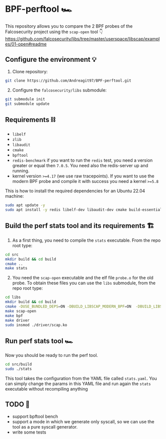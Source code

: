 # BPF-perftool 🏎️

This repository allows you to compare the 2 BPF probes of the Falcosecurity project using the `scap-open` tool 👇
<https://github.com/falcosecurity/libs/tree/master/userspace/libscap/examples/01-open#readme>

## Configure the environment 💡

1. Clone repository:

```bash
git clone https://github.com/Andreagit97/BPF-perftool.git
```

2. Configure the `falcosecurity/libs` submodule:

```bash
git submodule init
git submodule update
```

## Requirements ⛓️

* `libelf`
* `zlib`
* `libaudit`
* `cmake`
* `bpftool`
* `redis-benchmark` if you want to run the `redis` test, you need a version greater or equal then `7.0.5`. You need also the redis-server up and running.
* kernel version `>=4.17` (we use raw tracepoints). If you want to use the modern BPF probe and compile it with success you need a kernel `>=5.8`

This is how to install the required dependencies for an Ubuntu 22.04 machine:

```bash
sudo apt update -y
sudo apt install -y redis libelf-dev libaudit-dev cmake build-essential clang-14 libtool libjsoncpp-dev linux-headers-$(uname -r)
```

## Build the perf stats tool and its requirements  🏗️

1. As a first thing, you need to compile the `stats` executable. From the repo root type:

```bash
cd src
mkdir build && cd build
cmake ..
make stats
```

2. You need the `scap-open` executable and the elf file `probe.o` for the old probe. To obtain these files you can use the `libs` submodule, from the repo root type:

```bash
cd libs
mkdir build && cd build
cmake -DUSE_BUNDLED_DEPS=ON -DBUILD_LIBSCAP_MODERN_BPF=ON  -DBUILD_LIBSCAP_GVISOR=Off -DBUILD_BPF=True ..
make scap-open
make bpf
make driver
sudo insmod ./driver/scap.ko
```

## Run perf stats tool 🏎️

Now you should be ready to run the perf tool.

```bash
cd src/build
sudo ./stats
```

This tool takes the configuration from the YAML file called `stats.yaml`. You can simply change the params in this YAML file and run again the `stats` executable without recompiling anything

## TODO 👷

* support bpftool bench
* support a mode in which we generate only syscall, so we can use the tool as a pure syscall generator.
* write some tests

